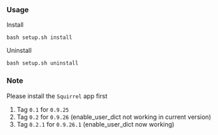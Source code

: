 ### Usage

Install

    bash setup.sh install

Uninstall

    bash setup.sh uninstall

### Note

Please install the `Squirrel` app first

1. Tag `0.1` for `0.9.25`
2. Tag `0.2` for `0.9.26` (enable_user_dict not working in current version)
3. Tag `0.2.1` for `0.9.26.1` (enable_user_dict now working)
